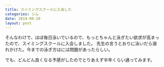 ```yaml
---
title: スイミングスクールに入会した
categories: ジム
date: 2019-09-29
layout: post
---
```


そんなわけで、ほぼ毎日泳いでいるので、もっとちゃんと泳ぎたい欲求が高まったので、スイミングスクールに入会しました。
先生の言うとおりに泳いだら溺れかけた。今までの泳ぎ方はには問題があったらしい。

でも、どんどん良くなる予感がしたのでとりあえず半年くらい通ってみます。
